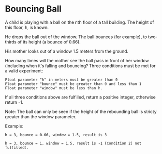# Bouncing Ball
A child is playing with a ball on the nth floor of a tall building. The height of this floor, h, is known.

He drops the ball out of the window. The ball bounces (for example), to two-thirds of its height (a bounce of 0.66).

His mother looks out of a window 1.5 meters from the ground.

How many times will the mother see the ball pass in front of her window (including when it's falling and bouncing?
Three conditions must be met for a valid experiment:

    Float parameter "h" in meters must be greater than 0
    Float parameter "bounce" must be greater than 0 and less than 1
    Float parameter "window" must be less than h.

If all three conditions above are fulfilled, return a positive integer, otherwise return -1.

Note: The ball can only be seen if the height of the rebounding ball is stricty greater than the window parameter.

Example:

    h = 3, bounce = 0.66, window = 1.5, result is 3

    h = 3, bounce = 1, window = 1.5, result is -1 (Condition 2) not fulfilled).

